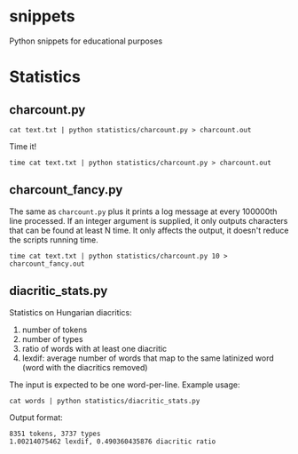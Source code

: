 # snippets

Python snippets for educational purposes


# Statistics

## charcount.py

    cat text.txt | python statistics/charcount.py > charcount.out


Time it!

    time cat text.txt | python statistics/charcount.py > charcount.out

## charcount\_fancy.py

The same as `charcount.py` plus it prints a log message at every 100000th line processed.
If an integer argument is supplied, it only outputs characters that can be found at least N time.
It only affects the output, it doesn't reduce the scripts running time.


    time cat text.txt | python statistics/charcount.py 10 > charcount_fancy.out

## diacritic\_stats.py

Statistics on Hungarian diacritics:

1. number of tokens
1. number of types
1. ratio of words with at least one diacritic
1. lexdif: average number of words that map to the same latinized word (word with the diacritics removed)

The input is expected to be one word-per-line. Example usage:

    cat words | python statistics/diacritic_stats.py

Output format:

    8351 tokens, 3737 types
    1.00214075462 lexdif, 0.490360435876 diacritic ratio

